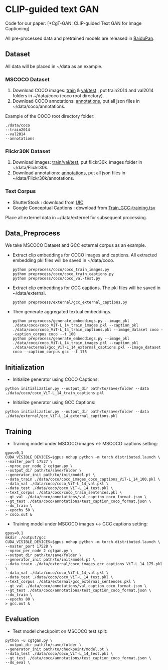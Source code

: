 # CLIP-guided text GAN
Code for our paper: [*CgT-GAN: CLIP-guided Text GAN for Image Captioning]

All pre-processed data and pretrained models are released in [BaiduPan](https://pan.baidu.com/s/1Og1PPOOdDFw7jMnG0W07Jw?pwd=s5wk).

## Dataset
All data will be placed in ~/data as an example.
### MSCOCO Dataset
1. Download COCO images: [train](http://images.cocodataset.org/zips/train2014.zip) & [val/test](http://images.cocodataset.org/zips/val2014.zip) , put train2014 and val2014 folders in
~/data/coco (coco root directory).
2. Download COCO annotations: [annotations](https://biglmdiag.blob.core.windows.net/oscar/datasets/coco_caption.zip), put all json files in ~/data/coco/annotations.

Example of the COCO root directory folder:
```
./data/coco
--train2014
--val2014
--annotations
```
### Flickr30K Dataset
1. Download images: [train/val/test](https://www.kaggle.com/datasets/hsankesara/flickr-image-dataset), put flickr30k_images folder in ~/data/Flickr30k.
2. Download annotations: [annotations](https://cs.stanford.edu/people/karpathy/deepimagesent/caption_datasets.zip), put all json files in ~/data/Flickr30k/annotations.
### Text Corpus
* ShutterStock : download from [UIC](https://github.com/fengyang0317/unsupervised_captioning/issues/42)
* Google Conceptual Captions : download from [Train_GCC-training.tsv](https://ai.google.com/research/ConceptualCaptions/download)   

Place all externel data in ~/data/externel for subsequent processing.
## Data_Preprocess

We take MSCOCO Dataset and GCC external corpus as an example.
* Extract clip embeddings for COCO images and captions. All extracted embedding pkl files will be saved in ~/data/coco.
    ```
    python preprocess/coco/coco_train_images.py
    python preprocess/coco/coco_train_captions.py
    python preprocess/coco/coco_val-test.py
    ```
* Extract clip embeddings for GCC captions. The pkl files will be saved in ~/data/external.
    ```
    python preprocess/external/gcc_external_captions.py
    ```
* Then generate aggregated textual embeddings.
    ```
    python preprocess/generate_embeddings.py --image_pkl ./data/coco/coco_ViT-L_14_train_images.pkl --caption_pkl ./data/coco/coco_ViT-L_14_train_captions.pkl --image_dataset coco --caption_corpus coco --t 100
   python preprocess/generate_embeddings.py --image_pkl ./data/coco/coco_ViT-L_14_train_images.pkl --caption_pkl ./data/external/gcc_ViT-L_14_external_captions.pkl --image_dataset coco --caption_corpus gcc --t 175
    ```
## Initialization
* Initialize generator using COCO Captions:

```
python initialization.py --output_dir path/to/save/folder --data ./data/coco/coco_ViT-L_14_train_captions.pkl
```
* Initialize generator using GCC Captions:
```
python initialization.py --output_dir path/to/save/folder --data ./data/external/gcc_ViT-L_14_external_captions.pkl
```
## Training
* Training model under MSCOCO images <-> MSCOCO captions setting:
```
gpus=0,1
CUDA_VISIBLE_DEVICES=$gpus nohup python -m torch.distributed.launch \
--master_port 17527 \
--nproc_per_node 2 cgtgan.py \
--output_dir path/to/save/folder \
--generator_init path/to/init/model.pt \
--data_train ./data/coco/coco_images_coco_captions_ViT-L_14_100.pkl \
--data_val ./data/coco/coco_ViT-L_14_val.pkl \
--data_test ./data/coco/coco_ViT-L_14_test.pkl \
--text_corpus ./data/coco/coco_train_sentences.pkl \
--gt_val ./data/coco/annotations/val_caption_coco_format.json \
--gt_test ./data/coco/annotations/test_caption_coco_format.json \
--do_train \
--epochs 50 \
> coco.out &
```
* Training model under MSCOCO images <-> GCC captions setting:
```
gpus=0,1
mkdir ./output/gcc
CUDA_VISIBLE_DEVICES=$gpus nohup python -m torch.distributed.launch \
--master_port 17528 \
--nproc_per_node 2 cgtgan.py \
--output_dir path/to/save/folder \
--generator_init path/to/init/model.pt \
--data_train ./data/external/coco_images_gcc_captions_ViT-L_14_175.pkl \
--data_val ./data/coco/coco_ViT-L_14_val.pkl \
--data_test ./data/coco/coco_ViT-L_14_test.pkl \
--text_corpus ./data/external/gcc_external_sentences.pkl \
--gt_val ./data/coco/annotations/val_caption_coco_format.json \
--gt_test ./data/coco/annotations/test_caption_coco_format.json \
--do_train \
--epochs 80 \
> gcc.out &
```
## Evaluation
* Test model checkpoint on MSCOCO test split:
```
python -u cgtgan.py \
--output_dir path/to/save/folder \
--generator_init path/to/checkpoint/model.pt \
--data_test ./data/coco/coco_ViT-L_14_test.pkl \
--gt_test ./data/coco/annotations/test_caption_coco_format.json \
--do_eval \
```



